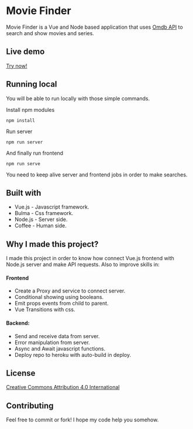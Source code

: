 # Movie Finder

Movie Finder is a Vue and Node based application that uses [Omdb API](http://www.omdbapi.com/) to search and show movies and series.

## Live demo

[Try now!](https://moviefinder-vue.herokuapp.com/)

## Running local

You will be able to run locally with those simple commands.

Install npm modules

```
npm install
```

Run server

```
npm run server
```

And finally run frontend

```
npm run serve
```
You need to keep alive server and frontend jobs in order to make searches.

## Built with

* Vue.js - Javascript framework.
* Bulma - Css framework.
* Node.js - Server side.
* Coffee - Human side.

## Why I made this project?

I made this project in order to know how connect Vue.js frontend with Node.js server and make API requests. Also to improve skills in:

#### Frontend

* Create a Proxy and service to connect server.
* Conditional showing using booleans.
* Emit props events from child to parent.
* Vue Transitions with css.

#### Backend:

* Send and receive data from server.
* Error manipulation from server.
* Async and Await javascript functions.
* Deploy repo to heroku with auto-build in deploy.

## License

[Creative Commons Attribution 4.0 International](https://creativecommons.org/licenses/by/4.0/)

## Contributing

Feel free to commit or fork! I hope my code help you somehow.
